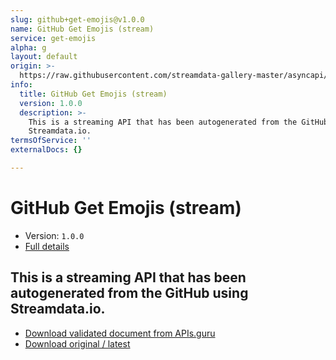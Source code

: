 ```yaml
---
slug: github+get-emojis@v1.0.0
name: GitHub Get Emojis (stream)
service: get-emojis
alpha: g
layout: default
origin: >-
  https://raw.githubusercontent.com/streamdata-gallery-master/asyncapi/master/_listings/github/github-get-emojis-stream-async.md
info:
  title: GitHub Get Emojis (stream)
  version: 1.0.0
  description: >-
    This is a streaming API that has been autogenerated from the GitHub using
    Streamdata.io.
termsOfService: ''
externalDocs: {}

---
```

# GitHub Get Emojis (stream)

* Version: `1.0.0`
* [Full details](../html/github+get-emojis@v1.0.0.html)



## This is a streaming API that has been autogenerated from the GitHub using Streamdata.io.



* [Download validated document from APIs.guru](https://raw.githubusercontent.com/APIs-guru/asyncapi-directory/master/docs/APIs/github%2Bget-emojis%40v1.0.0.yaml)
* [Download original / latest](https://raw.githubusercontent.com/streamdata-gallery-master/asyncapi/master/_listings/github/github-get-emojis-stream-async.md)

<script type="application/ld+json">
{
  "@context": "http://schema.org/",
  "@type": "WebAPI",
  "description": "This is a streaming API that has been autogenerated from the GitHub using Streamdata.io.",
  "documentation": "",

  "name": "GitHub Get Emojis (stream)"
}
</script>
